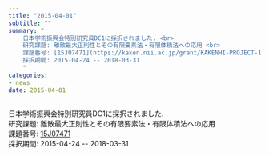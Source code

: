 ```yaml
---
title: "2015-04-01"
subtitle: ""
summary: "
    日本学術振興会特別研究員DC1に採択されました. <br>
    研究課題: 離散最大正則性とその有限要素法・有限体積法への応用 <br>
    課題番号: [15J07471](https://kaken.nii.ac.jp/grant/KAKENHI-PROJECT-15J07471/) <br>
    採択期間: 2015-04-24 -- 2018-03-31
    "
categories:
- news
date: 2015-04-01
---
```


日本学術振興会特別研究員DC1に採択されました.   
研究課題: 離散最大正則性とその有限要素法・有限体積法への応用   
課題番号: [15J07471](https://kaken.nii.ac.jp/grant/KAKENHI-PROJECT-15J07471/)  
採択期間: 2015-04-24 -- 2018-03-31